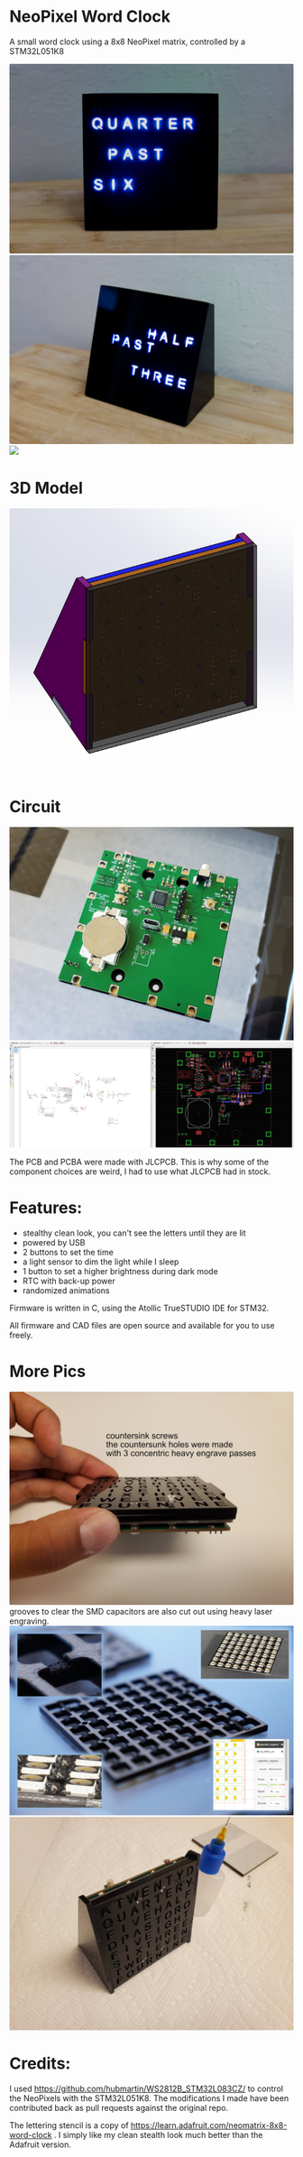 NeoPixel Word Clock
===================

A small word clock using a 8x8 NeoPixel matrix, controlled by a STM32L051K8

![](doc/pics/DSC07946_e.jpg)
![](doc/pics/DSC07959_e.jpg)
![](doc/pics/anigif.gif)

3D Model
========

![](doc/pics/3d_screenshot.png)

Circuit
=======

![](doc/pics/circuit.jpg)
![](doc/pics/circuit_screenshot.png)

The PCB and PCBA were made with JLCPCB. This is why some of the component choices are weird, I had to use what JLCPCB had in stock.

Features:
=========
 * stealthy clean look, you can't see the letters until they are lit
 * powered by USB
 * 2 buttons to set the time
 * a light sensor to dim the light while I sleep
 * 1 button to set a higher brightness during dark mode
 * RTC with back-up power
 * randomized animations

Firmware is written in C, using the Atollic TrueSTUDIO IDE for STM32.

All firmware and CAD files are open source and available for you to use freely.

More Pics
=========

![](doc/pics/countersink_screws.jpg)
grooves to clear the SMD capacitors are also cut out using heavy laser engraving.
![](doc/pics/engraved_grooves.jpg)
![](doc/pics/half_assembled.jpg)

Credits:
=======

I used https://github.com/hubmartin/WS2812B_STM32L083CZ/ to control the NeoPixels with the STM32L051K8. The modifications I made have been contributed back as pull requests against the original repo.

The lettering stencil is a copy of https://learn.adafruit.com/neomatrix-8x8-word-clock . I simply like my clean stealth look much better than the Adafruit version.